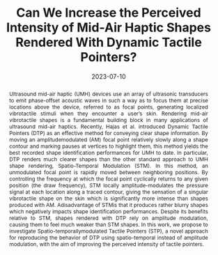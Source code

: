 ---
title: Can We Increase the Perceived Intensity of Mid-Air Haptic Shapes Rendered With
  Dynamic Tactile Pointers?
authors:
- Lendy Mulot<
- Thomas Howard
- Pacchierotti Claudio
- Maud Marchal
date: '2023-07-10'
publishDate: '2024-04-24T13:26:12.331657Z'
publication_types:
- work-in-progress
publication: '*IEEE World Haptics Conference (Work-in-Progress paper)*'

abstract: '<p align="justify">Ultrasound mid-air haptic (UMH) devices use an array of ultrasonic transducers to emit phase-offset acoustic waves in such a way as to focus them at precise locations above the device, referred to as focal points, generating localized vibrotactile stimuli when they encounter a user’s skin. Rendering mid-air vibrotactile shapes is a fundamental building block in many applications of ultrasound mid-air haptics. Recently, Hajas et al. introduced Dynamic Tactile Pointers (DTP) as an effective method for conveying clear shape information. By moving an amplitudemodulated (AM) focal point relatively slowly along a shape contour and marking pauses at vertices to highlight them, this method yields the best recorded shape identification performances for UMH to date. In particular, DTP renders much clearer shapes than the other standard approach to UMH shape rendering, Spatio-Temporal Modulation (STM). In this method, an unmodulated focal point is rapidly moved between neighboring positions. By controlling the frequency at which the focal point cyclically returns to any given position (the draw frequency), STM locally amplitude-modulates the pressure signal at each location along a traced contour, giving the sensation of a singular vibrotactile shape on the skin which is significantly more intense than shapes produced with AM. Adisadvantage of STMis that it produces rather blurry shapes which negatively impacts shape identification performances. Despite its benefits relative to STM, shapes rendered with DTP rely on amplitude modulation, causing them to feel much weaker than STM shapes. In this work, we propose to investigate Spatio-temporallymodulated Tactile Pointers (STP), a novel approach for reproducing the behavior of DTP using spatio-temporal instead of amplitude modulation, with the aim of improving the perceived intensity of tactile pointers.</p>'
featured: false

url_pdf: publication/mulot-2023-can/manuscript.pdf
url_code: ''
url_dataset: ''
url_poster: publication/mulot-2023-can/poster.pdf
url_project: ''
url_slides: ''
url_source: ''
url_video: ''
---